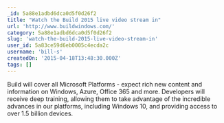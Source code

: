 ```yaml
---
_id: 5a88e1adbd6dca0d5f0d26f2
title: "Watch the Build 2015 live video stream in"
url: 'http://www.buildwindows.com/'
category: 5a88e1adbd6dca0d5f0d26f2
slug: 'watch-the-build-2015-live-video-stream-in'
user_id: 5a83ce59d6eb0005c4ecda2c
username: 'bill-s'
createdOn: '2015-04-18T13:48:30.000Z'
tags: []
---
```


Build will cover all Microsoft Platforms - expect rich new content and information on Windows, Azure, Office 365 and more. Developers will receive deep training, allowing them to take advantage of the incredible advances in our platforms, including Windows 10, and providing access to over 1.5 billion devices.
